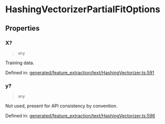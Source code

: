 # HashingVectorizerPartialFitOptions

## Properties

### X?

> `any`

Training data.

Defined in:  [generated/feature\_extraction/text/HashingVectorizer.ts:591](https://github.com/transitive-bullshit/scikit-learn-ts/blob/122b3c0/packages/sklearn/src/generated/feature_extraction/text/HashingVectorizer.ts#L591)

### y?

> `any`

Not used, present for API consistency by convention.

Defined in:  [generated/feature\_extraction/text/HashingVectorizer.ts:596](https://github.com/transitive-bullshit/scikit-learn-ts/blob/122b3c0/packages/sklearn/src/generated/feature_extraction/text/HashingVectorizer.ts#L596)
